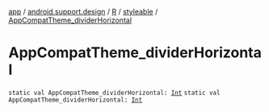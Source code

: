 [app](../../../index.md) / [android.support.design](../../index.md) / [R](../index.md) / [styleable](index.md) / [AppCompatTheme_dividerHorizontal](.)

# AppCompatTheme_dividerHorizontal

`static val AppCompatTheme_dividerHorizontal: `[`Int`](https://kotlinlang.org/api/latest/jvm/stdlib/kotlin/-int/index.html)
`static val AppCompatTheme_dividerHorizontal: `[`Int`](https://kotlinlang.org/api/latest/jvm/stdlib/kotlin/-int/index.html)